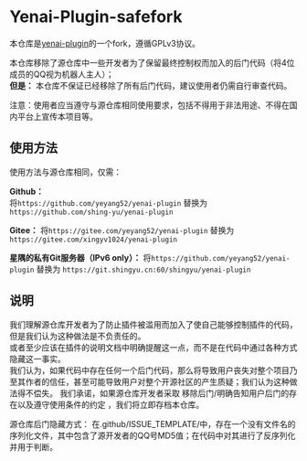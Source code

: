 # Yenai-Plugin-safefork

本仓库是[yenai-plugin](https://github.com/yeyang52/yenai-plugin)的一个fork，遵循GPLv3协议。

本仓库移除了源仓库中一些开发者为了保留最终控制权而加入的后门代码（将4位成员的QQ视为机器人主人）；  
**但是：** 本仓库不保证已经移除了所有后门代码，建议使用者仍需自行审查代码。

注意：使用者应当遵守与源仓库相同使用要求，包括不得用于非法用途、不得在国内平台上宣传本项目等。

## 使用方法

使用方法与源仓库相同，仅需：

**Github：**  
将`https://github.com/yeyang52/yenai-plugin` 替换为 `https://github.com/shing-yu/yenai-plugin`

**Gitee：**
将`https://gitee.com/yeyang52/yenai-plugin` 替换为 `https://gitee.com/xingyv1024/yenai-plugin`

**星隅的私有Git服务器（IPv6 only）：**
将`https://github.com/yeyang52/yenai-plugin` 替换为 `https://git.shingyu.cn:60/shingyu/yenai-plugin`

## 说明

我们理解源仓库开发者为了防止插件被滥用而加入了使自己能够控制插件的代码，但是我们认为这种做法是不负责任的。  
或者至少应该在插件的说明文档中明确提醒这一点，而不是在代码中通过各种方式隐藏这一事实。  
我们认为，如果代码中存在任何一个后门代码，那么将导致用户丧失对整个项目乃至其作者的信任，甚至可能导致用户对整个开源社区的产生质疑；我们认为这种做法得不偿失。
我们承诺，如果源仓库开发者采取 移除后门/明确告知用户后门的存在以及遵守使用条件的约定 ，我们将立即存档本仓库。

源仓库后门隐藏方式：
在.github/ISSUE_TEMPLATE/中，存在一个没有文件名的序列化文件，其中包含了源开发者的QQ号MD5值；在代码中对其进行了反序列化并用于判断。

